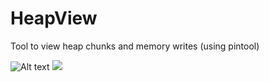# HeapView
Tool to view heap chunks and memory writes (using pintool)

![Alt text](https://cdn.rawgit.com/polymorf/HeapView/master/tests/test1.svg)
<img src="https://cdn.rawgit.com/polymorf/HeapView/master/tests/test1.svg">
